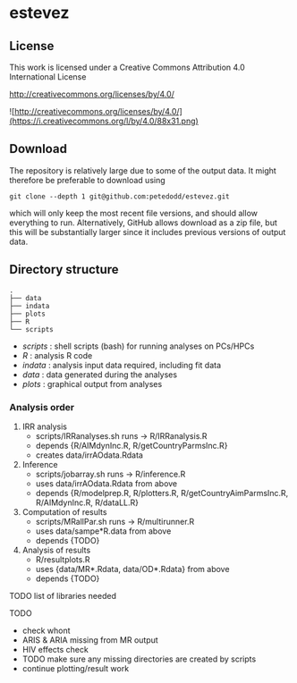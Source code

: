 # estevez



## License

This work is licensed under a Creative Commons Attribution 4.0 International License

http://creativecommons.org/licenses/by/4.0/

![http://creativecommons.org/licenses/by/4.0/](https://i.creativecommons.org/l/by/4.0/88x31.png)


## Download

The repository is relatively large due to some of the output data.
It might therefore be preferable to download using

```
git clone --depth 1 git@github.com:petedodd/estevez.git
```

which will only keep the most recent file versions, and should allow everything to run. Alternatively, GitHub allows download as a zip file, but this will be substantially larger since it includes previous versions of output data.


## Directory structure

```
.
├── data
├── indata
├── plots
├── R
└── scripts
```

- *scripts* : shell scripts (bash) for running analyses on PCs/HPCs
- *R* : analysis R code
- *indata* : analysis input data required, including fit data
- *data* :  data generated during the analyses
- *plots* : graphical output from analyses



### Analysis order ###

1. IRR analysis
    - scripts/IRRanalyses.sh runs -> R/IRRanalysis.R
    - depends {R/AIMdynInc.R, R/getCountryParmsInc.R}
    - creates data/irrAOdata.Rdata
2. Inference
    - scripts/jobarray.sh runs -> R/inference.R
    - uses data/irrAOdata.Rdata from above
    - depends {R/modelprep.R, R/plotters.R, R/getCountryAimParmsInc.R, R/AIMdynInc.R, R/dataLL.R}
3. Computation of results
    - scripts/MRallPar.sh runs -> R/multirunner.R
    - uses data/sampe*R.data from above
    - depends {TODO}
4. Analysis of results
    - R/resultplots.R
    - uses {data/MR*.Rdata, data/OD*.Rdata} from above
    - depends {TODO}

TODO list of libraries needed

TODO

- check whont
- ARIS & ARIA missing from MR output
- HIV effects check
- TODO make sure any missing directories are created by scripts
- continue plotting/result work
